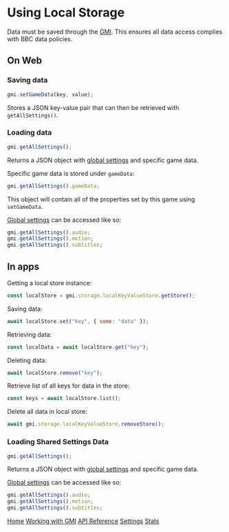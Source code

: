 # Using Local Storage

Data must be saved through the [GMI](gmi.md). This ensures all data access complies with BBC data policies.

## On Web

### Saving data

```javascript
gmi.setGameData(key, value);
```

Stores a JSON key-value pair that can then be retrieved with `getAllSettings()`.

### Loading data

```javascript
gmi.getAllSettings();
```

Returns a JSON object with [global settings](settings.md#global-settings) and specific game data.

Specific game data is stored under `gameData`:

```javascript
gmi.getAllSettings().gameData;
```

This object will contain all of the properties set by this game using `setGameData`.

[Global settings](settings.md#global-settings) can be accessed like so:

```javascript
gmi.getAllSettings().audio;
gmi.getAllSettings().motion;
gmi.getAllSettings().subtitles;
```

## In apps

Getting a local store instance:

```javascript
const localStore = gmi.storage.localKeyValueStore.getStore();
```

Saving data:

```javascript
await localStore.set("key", { some: "data" });
```

Retrieving data:

```javascript
const localData = await localStore.get("key");
```

Deleting data:

```javascript
await localStore.remove("key");
```

Retrieve list of all keys for data in the store:

```javascript
const keys = await localStore.list();
```

Delete all data in local store:

```javascript
await gmi.storage.localKeyValueStore.removeStore();
```

### Loading Shared Settings Data

```javascript
gmi.getAllSettings();
```

Returns a JSON object with [global settings](settings.md#global-settings) and specific game data.

[Global settings](settings.md#global-settings) can be accessed like so:

```javascript
gmi.getAllSettings().audio;
gmi.getAllSettings().motion;
gmi.getAllSettings().subtitles;
```

[Home](../README.md)
[Working with GMI](working-with-gmi.md)
[API Reference](gmi.md)
[Settings](settings.md)
[Stats](stats.md#stats)
